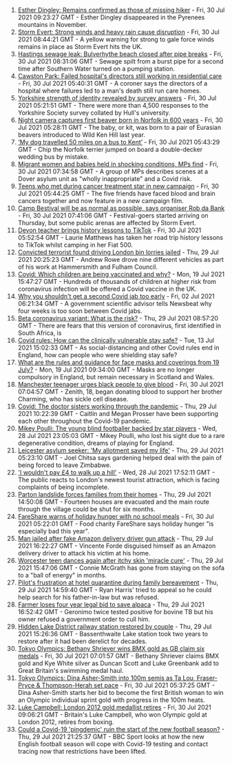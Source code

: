 1. [Esther Dingley: Remains confirmed as those of missing hiker](https://www.bbc.co.uk/news/uk-england-tyne-58022860) - Fri, 30 Jul 2021 09:23:27 GMT - Esther Dingley disappeared in the Pyrenees mountains in November.
2. [Storm Evert: Strong winds and heavy rain cause disruption](https://www.bbc.co.uk/news/uk-england-cornwall-58022839) - Fri, 30 Jul 2021 08:44:21 GMT - A yellow warning for strong to gale force winds remains in place as Storm Evert hits the UK.
3. [Hastings sewage leak: Bulverhythe beach closed after pipe breaks](https://www.bbc.co.uk/news/uk-england-sussex-58023211) - Fri, 30 Jul 2021 08:31:06 GMT - Sewage spilt from a burst pipe for a second time after Southern Water turned on a pumping station.
4. [Cawston Park: Failed hospital's directors still working in residential care](https://www.bbc.co.uk/news/uk-england-norfolk-57944572) - Fri, 30 Jul 2021 05:40:31 GMT - A coroner says the directors of a hospital where failures led to a man's death still run care homes.
5. [Yorkshire strength of identity revealed by survey answers](https://www.bbc.co.uk/news/uk-england-humber-57998638) - Fri, 30 Jul 2021 05:21:51 GMT - There were more than 4,500 responses to the Yorkshire Society survey collated by Hull's university.
6. [Night camera captures first beaver born in Norfolk in 600 years](https://www.bbc.co.uk/news/uk-england-norfolk-58011639) - Fri, 30 Jul 2021 05:28:11 GMT - The baby, or kit, was born to a pair of Eurasian beavers introduced to Wild Ken Hill last year.
7. [‘My dog travelled 50 miles on a bus to Kent’](https://www.bbc.co.uk/news/uk-england-london-58013312) - Fri, 30 Jul 2021 05:43:29 GMT - Chip the Norfolk terrier jumped on board a double-decker wedding bus by mistake.
8. [Migrant women and babies held in shocking conditions, MPs find](https://www.bbc.co.uk/news/uk-58019981) - Fri, 30 Jul 2021 07:34:58 GMT - A group of MPs describes scenes at a Dover asylum unit as "wholly inappropriate" and a Covid risk.
9. [Teens who met during cancer treatment star in new campaign](https://www.bbc.co.uk/news/uk-england-birmingham-58015307) - Fri, 30 Jul 2021 05:44:25 GMT - The five friends have faced blood and brain cancers together and now feature in a new campaign film.
10. [Camp Bestival will be as normal as possible, says organiser Rob da Bank](https://www.bbc.co.uk/news/uk-england-dorset-58023222) - Fri, 30 Jul 2021 07:41:06 GMT - Festival-goers started arriving on Thursday, but some public arenas are affected by Storm Evert.
11. [Devon teacher brings history lessons to TikTok](https://www.bbc.co.uk/news/uk-england-devon-58015327) - Fri, 30 Jul 2021 05:52:54 GMT - Laurie Matthews has taken her road trip history lessons to TikTok whilst camping in her Fiat 500.
12. [Convicted terrorist found driving London bin lorries jailed](https://www.bbc.co.uk/news/uk-england-london-58017388) - Thu, 29 Jul 2021 20:25:23 GMT - Andrew Rowe drove nine different vehicles as part of his work at Hammersmith and Fulham Council.
13. [Covid: Which children are being vaccinated and why?](https://www.bbc.co.uk/news/health-57888429) - Mon, 19 Jul 2021 15:47:27 GMT - Hundreds of thousands of children at higher risk from coronavirus infection will be offered a Covid vaccine in the UK.
14. [Why you shouldn't get a second Covid jab too early](https://www.bbc.co.uk/news/newsbeat-57682233) - Fri, 02 Jul 2021 06:21:34 GMT - A government scientific advisor tells Newsbeat why four weeks is too soon between Covid jabs.
15. [Beta coronavirus variant: What is the risk?](https://www.bbc.co.uk/news/health-55534727) - Thu, 29 Jul 2021 08:57:20 GMT - There are fears that this version of coronavirus, first identified in South Africa, is
16. [Covid rules: How can the clinically vulnerable stay safe?](https://www.bbc.co.uk/news/health-51997151) - Tue, 13 Jul 2021 15:02:33 GMT - As social-distancing and other Covid rules end in England, how can people who were shielding stay safe?
17. [What are the rules and guidance for face masks and coverings from 19 July?](https://www.bbc.co.uk/news/health-51205344) - Mon, 19 Jul 2021 09:34:00 GMT - Masks are no longer compulsory in England, but remain necessary in Scotland and Wales.
18. [Manchester teenager urges black people to give blood](https://www.bbc.co.uk/news/uk-england-manchester-58014249) - Fri, 30 Jul 2021 07:04:57 GMT - Zenith, 18, began donating blood to support her brother Charming, who has sickle cell disease.
19. [Covid: The doctor sisters working through the pandemic](https://www.bbc.co.uk/news/uk-england-devon-58011779) - Thu, 29 Jul 2021 10:22:39 GMT - Caitlín and Megan Prosser have been supporting each other throughout the Covid-19 pandemic.
20. [Mikey Poulli: The young blind footballer backed by star players](https://www.bbc.co.uk/news/uk-england-london-57987451) - Wed, 28 Jul 2021 23:05:03 GMT - Mikey Poulli, who lost his sight due to a rare degenerative condition, dreams of playing for England.
21. [Leicester asylum seeker: 'My allotment saved my life'](https://www.bbc.co.uk/news/uk-england-leicestershire-57931064) - Thu, 29 Jul 2021 05:23:10 GMT - Joel Chitsa says gardening helped deal with the pain of being forced to leave Zimbabwe.
22. ['I wouldn't pay £4 to walk up a hill'](https://www.bbc.co.uk/news/uk-england-london-58001770) - Wed, 28 Jul 2021 17:52:11 GMT - The public reacts to London's newest tourist attraction, which is facing complaints of being incomplete.
23. [Parton landslide forces families from their homes](https://www.bbc.co.uk/news/uk-england-cumbria-58011466) - Thu, 29 Jul 2021 14:50:08 GMT - Fourteen houses are evacuated and the main route through the village could be shut for six months.
24. [FareShare warns of holiday hunger with no school meals](https://www.bbc.co.uk/news/uk-england-bristol-57925896) - Fri, 30 Jul 2021 05:22:01 GMT - Food charity FareShare says holiday hunger "is especially bad this year".
25. [Man jailed after fake Amazon delivery driver gun attack](https://www.bbc.co.uk/news/uk-england-london-58017379) - Thu, 29 Jul 2021 16:22:27 GMT - Vincente Forde disguised himself as an Amazon delivery driver to attack his victim at his home.
26. [Worcester teen dances again after itchy skin 'miracle cure'](https://www.bbc.co.uk/news/uk-england-hereford-worcester-58016969) - Thu, 29 Jul 2021 15:47:06 GMT - Connie McGrath has gone from staying on the sofa to a "ball of energy" in months.
27. [Pilot's frustration at hotel quarantine during family bereavement](https://www.bbc.co.uk/news/uk-england-58011922) - Thu, 29 Jul 2021 14:59:40 GMT - Ryan Harris' tried to appeal so he could help search for his father-in-law but was refused.
28. [Farmer loses four year legal bid to save alpaca](https://www.bbc.co.uk/news/uk-england-gloucestershire-57997877) - Thu, 29 Jul 2021 16:52:42 GMT - Geronimo twice tested positive for bovine TB but his owner refused a government order to cull him.
29. [Hidden Lake District railway station restored by couple](https://www.bbc.co.uk/news/uk-england-cumbria-58014752) - Thu, 29 Jul 2021 15:26:36 GMT - Bassenthwaite Lake station took two years to restore after it had been derelict for decades.
30. [Tokyo Olympics: Bethany Shriever wins BMX gold as GB claim six medals](https://www.bbc.co.uk/sport/olympics/58022228) - Fri, 30 Jul 2021 07:01:57 GMT - Bethany Shriever claims BMX gold and Kye White silver as Duncan Scott and Luke Greenbank add to Great Britain's swimming medal haul.
31. [Tokyo Olympics: Dina Asher-Smith into 100m semis as Ta Lou, Fraser-Pryce & Thompson-Herah set pace](https://www.bbc.co.uk/sport/olympics/58021977) - Fri, 30 Jul 2021 05:37:25 GMT - Dina Asher-Smith starts her bid to become the first British woman to win an Olympic individual sprint gold with progress in the 100m heats.
32. [Luke Campbell: London 2012 gold medallist retires](https://www.bbc.co.uk/sport/boxing/58000922) - Fri, 30 Jul 2021 09:06:21 GMT - Britain's Luke Campbell, who won Olympic gold at London 2012, retires from boxing.
33. [Could a Covid-19 'pingdemic' ruin the start of the new football season?](https://www.bbc.co.uk/sport/football/58018981) - Thu, 29 Jul 2021 21:25:37 GMT - BBC Sport looks at how the new English football season will cope with Covid-19 testing and contact tracing now that restrictions have been lifted.

